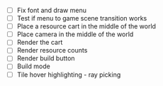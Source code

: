 - [ ] Fix font and draw menu
- [ ] Test if menu to game scene transition works
- [ ] Place a resource cart in the middle of the world
- [ ] Place camera in the middle of the world
- [ ] Render the cart
- [ ] Render resource counts
- [ ] Render build button
- [ ] Build mode
- [ ] Tile hover highlighting - ray picking
